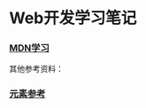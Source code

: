 # Web开发学习笔记

###  [MDN学习](https://developer.mozilla.org/zh-CN/docs/Learn)





其他参考资料：

###  [元素参考](https://developer.mozilla.org/zh-CN/docs/Web/HTML/Element)




